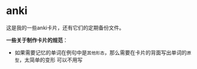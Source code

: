 # anki
这是我的一些anki卡片，还有它们的定期备份文件。

**一些关于制作卡片的规范**：
- 如果需要记忆的单词在例句中是`其他形态`，那么需要在卡片的背面写出单词的`原型`，太简单的变形
可以不用写
